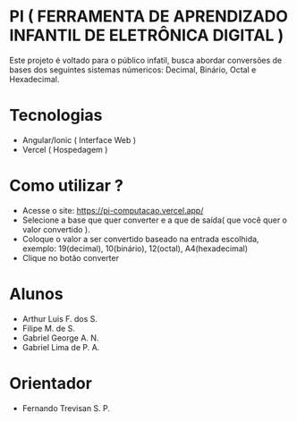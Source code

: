 # PI ( FERRAMENTA DE APRENDIZADO INFANTIL DE ELETRÔNICA DIGITAL )

Este projeto é voltado para o público infatil, busca abordar conversões de bases dos seguintes sistemas númericos: Decimal, Binário, Octal e Hexadecimal.

# Tecnologias
- Angular/Ionic ( Interface Web )
- Vercel ( Hospedagem )

# Como utilizar ?
- Acesse o site: https://pi-computacao.vercel.app/
- Selecione a base que quer converter e a que de saída( que você quer o valor convertido ).
- Coloque o valor a ser convertido baseado na entrada escolhida, exemplo: 19(decimal), 10(binário), 12(octal), A4(hexadecimal)
- Clique no botão converter

# Alunos
- Arthur Luis F. dos S.
- Filipe M. de S.
- Gabriel George A. N.
- Gabriel Lima de P. A.

# Orientador
- Fernando Trevisan S. P.

